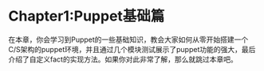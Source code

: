 # Chapter1:Puppet基础篇

在本章，你会学习到Puppet的一些基础知识，教会大家如何从零开始搭建一个C/S架构的puppet环境，并且通过几个模块测试展示了puppet功能的强大，最后介绍了自定义fact的实现方法。如果你对此非常了解，那么就跳过本章吧。